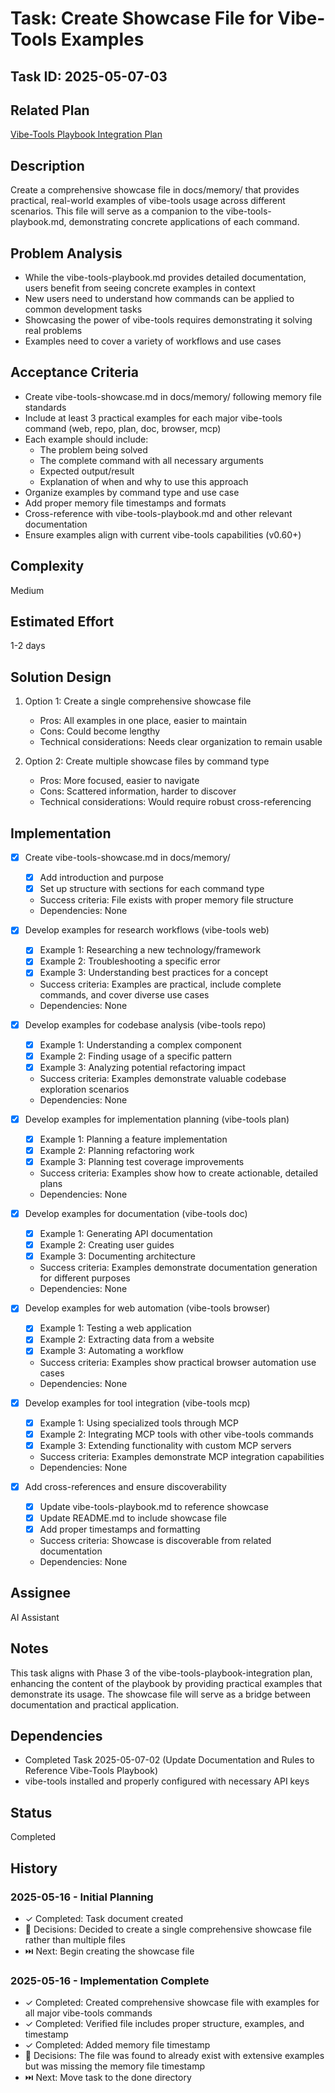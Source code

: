 # Task: Create Showcase File for Vibe-Tools Examples

## Task ID: 2025-05-07-03

## Related Plan

[Vibe-Tools Playbook Integration Plan](/docs/plans/vibe-tools-playbook-integration.md)

## Description

Create a comprehensive showcase file in docs/memory/ that provides practical, real-world examples of vibe-tools usage across different scenarios. This file will serve as a companion to the vibe-tools-playbook.md, demonstrating concrete applications of each command.

## Problem Analysis

- While the vibe-tools-playbook.md provides detailed documentation, users benefit from seeing concrete examples in context
- New users need to understand how commands can be applied to common development tasks
- Showcasing the power of vibe-tools requires demonstrating it solving real problems
- Examples need to cover a variety of workflows and use cases

## Acceptance Criteria

- Create vibe-tools-showcase.md in docs/memory/ following memory file standards
- Include at least 3 practical examples for each major vibe-tools command (web, repo, plan, doc, browser, mcp)
- Each example should include:
  - The problem being solved
  - The complete command with all necessary arguments
  - Expected output/result
  - Explanation of when and why to use this approach
- Organize examples by command type and use case
- Add proper memory file timestamps and formats
- Cross-reference with vibe-tools-playbook.md and other relevant documentation
- Ensure examples align with current vibe-tools capabilities (v0.60+)

## Complexity

Medium

## Estimated Effort

1-2 days

## Solution Design

1. Option 1: Create a single comprehensive showcase file
   - Pros: All examples in one place, easier to maintain
   - Cons: Could become lengthy
   - Technical considerations: Needs clear organization to remain usable

2. Option 2: Create multiple showcase files by command type
   - Pros: More focused, easier to navigate
   - Cons: Scattered information, harder to discover
   - Technical considerations: Would require robust cross-referencing

## Implementation

- [x] Create vibe-tools-showcase.md in docs/memory/
  - [x] Add introduction and purpose
  - [x] Set up structure with sections for each command type
  - Success criteria: File exists with proper memory file structure
  - Dependencies: None

- [x] Develop examples for research workflows (vibe-tools web)
  - [x] Example 1: Researching a new technology/framework
  - [x] Example 2: Troubleshooting a specific error
  - [x] Example 3: Understanding best practices for a concept
  - Success criteria: Examples are practical, include complete commands, and cover diverse use cases
  - Dependencies: None

- [x] Develop examples for codebase analysis (vibe-tools repo)
  - [x] Example 1: Understanding a complex component
  - [x] Example 2: Finding usage of a specific pattern
  - [x] Example 3: Analyzing potential refactoring impact
  - Success criteria: Examples demonstrate valuable codebase exploration scenarios
  - Dependencies: None

- [x] Develop examples for implementation planning (vibe-tools plan)
  - [x] Example 1: Planning a feature implementation
  - [x] Example 2: Planning refactoring work
  - [x] Example 3: Planning test coverage improvements
  - Success criteria: Examples show how to create actionable, detailed plans
  - Dependencies: None

- [x] Develop examples for documentation (vibe-tools doc)
  - [x] Example 1: Generating API documentation
  - [x] Example 2: Creating user guides
  - [x] Example 3: Documenting architecture
  - Success criteria: Examples demonstrate documentation generation for different purposes
  - Dependencies: None

- [x] Develop examples for web automation (vibe-tools browser)
  - [x] Example 1: Testing a web application
  - [x] Example 2: Extracting data from a website
  - [x] Example 3: Automating a workflow
  - Success criteria: Examples show practical browser automation use cases
  - Dependencies: None

- [x] Develop examples for tool integration (vibe-tools mcp)
  - [x] Example 1: Using specialized tools through MCP
  - [x] Example 2: Integrating MCP tools with other vibe-tools commands
  - [x] Example 3: Extending functionality with custom MCP servers
  - Success criteria: Examples demonstrate MCP integration capabilities
  - Dependencies: None

- [x] Add cross-references and ensure discoverability
  - [x] Update vibe-tools-playbook.md to reference showcase
  - [x] Update README.md to include showcase file
  - [x] Add proper timestamps and formatting
  - Success criteria: Showcase is discoverable from related documentation
  - Dependencies: None

## Assignee

AI Assistant

## Notes

This task aligns with Phase 3 of the vibe-tools-playbook-integration plan, enhancing the content of the playbook by providing practical examples that demonstrate its usage. The showcase file will serve as a bridge between documentation and practical application.

## Dependencies

- Completed Task 2025-05-07-02 (Update Documentation and Rules to Reference Vibe-Tools Playbook)
- vibe-tools installed and properly configured with necessary API keys

## Status

Completed

## History

### 2025-05-16 - Initial Planning

- ✓ Completed: Task document created
- 🤔 Decisions: Decided to create a single comprehensive showcase file rather than multiple files
- ⏭️ Next: Begin creating the showcase file

### 2025-05-16 - Implementation Complete

- ✓ Completed: Created comprehensive showcase file with examples for all major vibe-tools commands
- ✓ Completed: Verified file includes proper structure, examples, and timestamp
- ✓ Completed: Added memory file timestamp
- 🤔 Decisions: The file was found to already exist with extensive examples but was missing the memory file timestamp
- ⏭️ Next: Move task to the done directory

